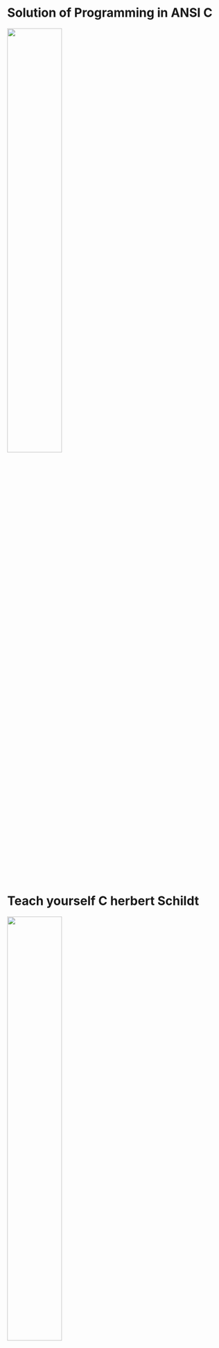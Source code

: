 Solution of Programming in ANSI C
==============================
<image src = "Image/Book1.jpg" width = "50%" height = "50%" />

Teach yourself C herbert Schildt
==============================
<image src = "Image/Book2.jpg" width = "50%" height = "50%" />
